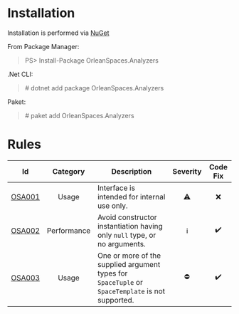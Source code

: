 # Installation

Installation is performed via [NuGet](https://www.nuget.org/packages/OrleanSpaces.Analyzers/)

From Package Manager:

> PS> Install-Package OrleanSpaces.Analyzers

.Net CLI:

> \# dotnet add package OrleanSpaces.Analyzers

Paket:

> \# paket add OrleanSpaces.Analyzers

# Rules

|Id|Category|Description|Severity|Code Fix|
|:-:|:-:|-|:-:|:-:|
|[OSA001](https://github.com/ledjon-behluli/OrleanSpaces/blob/master/docs/OrleanSpaces.Analyzers/Rules/OSA001.md)|Usage|Interface is intended for internal use only.|<span title='Warning'>⚠️</span>|❌|
|[OSA002](https://github.com/ledjon-behluli/OrleanSpaces/blob/master/docs/OrleanSpaces.Analyzers/Rules/OSA002.md)|Performance|Avoid constructor instantiation having only `null` type, or no arguments.|<span title='Info'>ℹ️</span>|✔️|
|[OSA003](https://github.com/ledjon-behluli/OrleanSpaces/blob/master/docs/OrleanSpaces.Analyzers/Rules/OSA003.md)|Usage|One or more of the supplied argument types for `SpaceTuple` or `SpaceTemplate` is not supported.|<span title='Error'>⛔</span>|✔️|